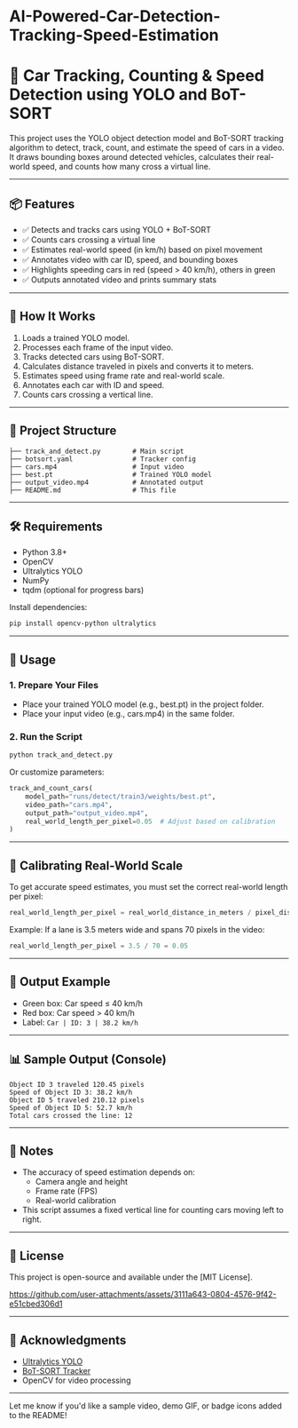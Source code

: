 # AI-Powered-Car-Detection-Tracking-Speed-Estimation



# 🚗 Car Tracking, Counting & Speed Detection using YOLO and BoT-SORT

This project uses the YOLO object detection model and BoT-SORT tracking algorithm to detect, track, count, and estimate the speed of cars in a video. It draws bounding boxes around detected vehicles, calculates their real-world speed, and counts how many cross a virtual line.


---

## 📦 Features

- ✅ Detects and tracks cars using YOLO + BoT-SORT
- ✅ Counts cars crossing a virtual line
- ✅ Estimates real-world speed (in km/h) based on pixel movement
- ✅ Annotates video with car ID, speed, and bounding boxes
- ✅ Highlights speeding cars in red (speed > 40 km/h), others in green
- ✅ Outputs annotated video and prints summary stats

---

## 🧠 How It Works

1. Loads a trained YOLO model.
2. Processes each frame of the input video.
3. Tracks detected cars using BoT-SORT.
4. Calculates distance traveled in pixels and converts it to meters.
5. Estimates speed using frame rate and real-world scale.
6. Annotates each car with ID and speed.
7. Counts cars crossing a vertical line.

---

## 📁 Project Structure

```
├── track_and_detect.py        # Main script
├── botsort.yaml               # Tracker config
├── cars.mp4                   # Input video
├── best.pt                    # Trained YOLO model
├── output_video.mp4           # Annotated output
├── README.md                  # This file
```

---

## 🛠️ Requirements

- Python 3.8+
- OpenCV
- Ultralytics YOLO
- NumPy
- tqdm (optional for progress bars)

Install dependencies:

```bash
pip install opencv-python ultralytics
```

---

## 🚀 Usage

### 1. Prepare Your Files

- Place your trained YOLO model (e.g., best.pt) in the project folder.
- Place your input video (e.g., cars.mp4) in the same folder.

### 2. Run the Script

```bash
python track_and_detect.py
```

Or customize parameters:

```python
track_and_count_cars(
    model_path="runs/detect/train3/weights/best.pt",
    video_path="cars.mp4",
    output_path="output_video.mp4",
    real_world_length_per_pixel=0.05  # Adjust based on calibration
)
```

---

## 📏 Calibrating Real-World Scale

To get accurate speed estimates, you must set the correct real-world length per pixel:

```python
real_world_length_per_pixel = real_world_distance_in_meters / pixel_distance
```

Example: If a lane is 3.5 meters wide and spans 70 pixels in the video:

```python
real_world_length_per_pixel = 3.5 / 70 = 0.05
```

---

## 🎨 Output Example

- Green box: Car speed ≤ 40 km/h
- Red box: Car speed > 40 km/h
- Label: `Car | ID: 3 | 38.2 km/h`

---

## 📊 Sample Output (Console)

```
Object ID 3 traveled 120.45 pixels
Speed of Object ID 3: 38.2 km/h
Object ID 5 traveled 210.12 pixels
Speed of Object ID 5: 52.7 km/h
Total cars crossed the line: 12
```

---

## 📌 Notes

- The accuracy of speed estimation depends on:
  - Camera angle and height
  - Frame rate (FPS)
  - Real-world calibration
- This script assumes a fixed vertical line for counting cars moving left to right.

---

## 📜 License

This project is open-source and available under the [MIT License].

https://github.com/user-attachments/assets/3111a643-0804-4576-9f42-e51cbed306d1



---

## 🙌 Acknowledgments

- [Ultralytics YOLO](https://github.com/ultralytics/ultralytics)
- [BoT-SORT Tracker](https://github.com/mikel-brostrom/Yolov5_DeepSort_Pytorch)
- OpenCV for video processing

---

Let me know if you'd like a sample video, demo GIF, or badge icons added to the README!
